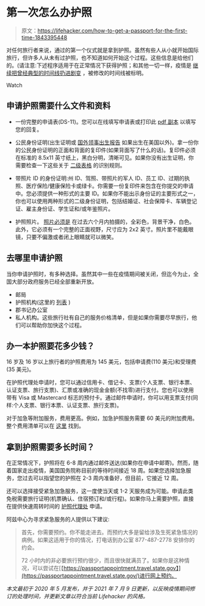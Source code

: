 # 第一次怎么办护照

> 原文：<https://lifehacker.com/how-to-get-a-passport-for-the-first-time-1843395448>

对任何旅行者来说，通过的第一个仪式就是拿到护照。虽然有些人从小就开始国际旅行，但许多人从未有过护照，也不知道如何开始这个过程。这些信息是给他们的。(请注意:下述程序适用于在正常情况下获得护照；和其他一切一样，疫情是 [继续把曾经典型的时间线扔进剧变](https://www.azcentral.com/story/travel/destinations/2021/07/07/passport-application-status-why-its-taking-so-long/7828677002/) ，被修改的时间线被标明。

Watch

## 申请护照需要什么文件和资料

*   一份完整的申请表(DS-11)。您可以在线填写申请表或打印此 [pdf 副本](https://eforms.state.gov/Forms/ds11.pdf) 以填写您的回复。
*   公民身份证明(出生证明或 [国外领事出生报告](https://travel.state.gov/content/travel/en/international-travel/while-abroad/birth-abroad.html) 如果出生在美国以外)。拿一份你的公民身份证明的正面和背面的复印件(如果背面写了什么的话)。复印件必须在标准的 8.5x11 英寸纸上，黑白分明，清晰可见。如果你没有出生证明，你需要检查一下这些关于 [二级表格](https://travel.state.gov/content/travel/en/passports/how-apply/citizenship-evidence.html) 的识别规则。

*   带照片 ID 的身份证明:州 ID、驾照、带照片的军人 ID、员工 ID、过期的执照、医疗保险/健康保险卡或绿卡。你需要一份复印件来包含在你提交的申请中。您必须提供一种形式的主要 ID。如果你不能出示身份证的主要形式之一，你也可以使用两种形式的二级身份证明，包括结婚证、社会保障卡、车辆登记证、雇主身份证、学生证和/或年鉴照片。
*   护照照片。 [照片必须是](https://travel.state.gov/content/travel/en/passports/how-apply/photos.html) 在过去六个月内拍摄的，全彩色，背景干净，白色。此外，它必须有一个完整的正面视野，尺寸应为 2x2 英寸。照片里不能戴眼镜，只要不偏激或者闭上眼睛就可以微笑。

## **去哪里申请护照**

当你申请护照时，有多种选择。虽然其中一些在疫情期间被关闭，但迄今为止，全国大部分政府服务已经全部重新开放。

*   邮局
*   护照机构(这里的 [列表](https://travel.state.gov/content/travel/en/passports/get-fast/passport-agencies.html) )
*   郡书记办公室
*   私人机构。这些旅行社有自己的服务价格清单，但是如果你需要尽早旅行，他们可以帮助你加快这个过程。

## 办一本护照要花多少钱？

16 岁及 16 岁以上旅行者的护照费用为 145 美元，包括申请费(110 美元)和受理费(35 美元)。

在护照代理处申请时，您可以通过信用卡、借记卡、支票(个人支票、银行本票、认证支票、旅行支票)、汇票或准确的现金金额(不找零)进行支付。您也可以使用带有 Visa 或 Mastercard 标志的预付卡。通过邮件申请时，你可以用支票支付(同样:个人支票、银行本票、认证支票、旅行支票)。

对于加急等附加服务，费用更高。例如，加急护照服务需要 60 美元的附加费用。整个费用清单可以在 [这里](https://travel.state.gov/content/dam/passports/forms-fees/Passport%20Fees%20Chart_TSG2020.pdf) 找到。

## 拿到护照需要多长时间？

在正常情况下，护照将在 6-8 周内通过邮件送达(如果你在申请中邮寄)。然而，随着国家走出疫情，美国国务院称目前的等待时间接近 18 周。如果您选择加急服务，您过去可以指望您的护照在 2-3 周内准备好，但目前，它接近 12 周。

还可以选择接受紧急加急服务，这一度使当天或 1-2 天服务成为可能。申请此类免税需要旅行证明(机票确认、住宿预订和/或行程)。如果你马上需要护照，直接在提供快速周转时间的 [护照代理处](https://travel.state.gov/content/travel/en/passports/get-fast.html) 申请。

阿兹中心为寻求紧急服务的人提供以下建议:

> 首先，你需要预约。你不能走进去。而预约大多是留给涉及生死紧急情况的病例。如果这适用于你的情况，打电话到办公室 877-487-2778 安排你的约会。
> 
> 72 小时内的非必要旅行预约很少，而且很快就满员了。如果你是这种情况，可以尝试在[【https://passportappointment.travel.state.gov】](https://passportappointment.travel.state.gov/)进行网上预约。

*本文最初于 2020 年 5 月发布，并于 2021 年 7 月 9 日更新，以反映疫情期间修订的处理时间，并更新文章以符合当前 Lifehacker 的风格。*